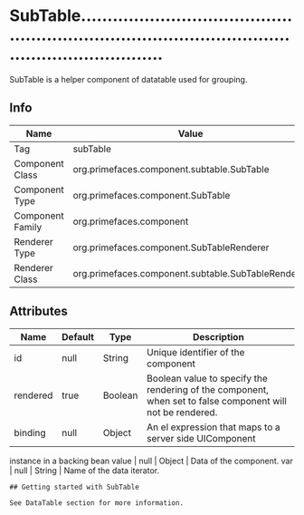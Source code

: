 # SubTable..........................................................................................................................

SubTable is a helper component of datatable used for grouping.

## Info

| Name | Value |
| - | - |
| Tag | subTable
| Component Class | org.primefaces.component.subtable.SubTable
| Component Type | org.primefaces.component.SubTable
| Component Family | org.primefaces.component |
| Renderer Type | org.primefaces.component.SubTableRenderer
| Renderer Class | org.primefaces.component.subtable.SubTableRenderer

## Attributes

| Name | Default | Type | Description | 
| --- | --- | --- | --- |
id | null | String | Unique identifier of the component
rendered | true | Boolean | Boolean value to specify the rendering of the component, when set to false component will not be rendered.
binding | null | Object | An el expression that maps to a server side UIComponent
instance in a backing bean
value | null | Object | Data of the component.
var | null | String | Name of the data iterator.
```
## Getting started with SubTable

See DataTable section for more information.

